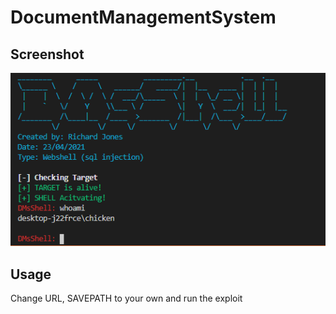 # DocumentManagementSystem

## Screenshot
![](/assets/dmsshell.png)

## Usage
Change URL, SAVEPATH to your own and run the exploit
